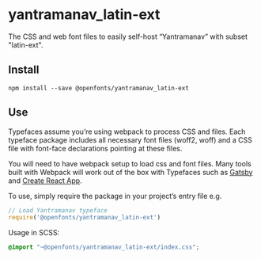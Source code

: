 
# yantramanav_latin-ext

The CSS and web font files to easily self-host “Yantramanav” with subset "latin-ext".

## Install

`npm install --save @openfonts/yantramanav_latin-ext`

## Use

Typefaces assume you’re using webpack to process CSS and files. Each typeface
package includes all necessary font files (woff2, woff) and a CSS file with
font-face declarations pointing at these files.

You will need to have webpack setup to load css and font files. Many tools built
with Webpack will work out of the box with Typefaces such as [Gatsby](https://github.com/gatsbyjs/gatsby)
and [Create React App](https://github.com/facebookincubator/create-react-app).

To use, simply require the package in your project’s entry file e.g.

```javascript
// Load Yantramanav typeface
require('@openfonts/yantramanav_latin-ext')
```

Usage in SCSS:
```scss
@import "~@openfonts/yantramanav_latin-ext/index.css";
```
